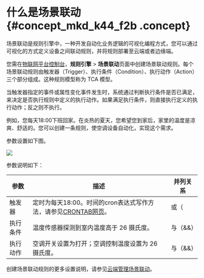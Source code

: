 # 什么是场景联动 {#concept_mkd_k44_f2b .concept}

场景联动是规则引擎中，一种开发自动化业务逻辑的可视化编程方式，您可以通过可视化的方式定义设备之间联动规则，并将规则部署至云端或者边缘端。

您需在[物联网平台控制台](https://iot.console.aliyun.com/)，**规则引擎** \> **场景联动**页面中创建场景联动规则。每个场景联动规则由触发器（Trigger）、执行条件（Condition）、执行动作（Action）三个部分组成。这种规则模型称为 TCA 模型。

当触发器指定的事件或属性变化事件发生时，系统通过判断执行条件是否已满足，来决定是否执行规则中定义的执行动作。如果满足执行条件，则直接执行定义的执行动作；反之则不执行。

例如，您每天18:00下班回家。在炎热的夏天，您希望您到家后，家里的温度是凉爽、舒适的。您可以创建一条规则，使空调设备自动化，实现这个需求。

参数设置如下图。

![](http://static-aliyun-doc.oss-cn-hangzhou.aliyuncs.com/assets/img/15098/15603278266486_zh-CN.png)

参数说明如下：

|参数|描述|并列关系|
|--|--|----|
|触发器|定时为每天18:00。时间的cron表达式写作方法，请参见[CRONTAB网页](http://crontab.org/)。|或（||）|
|执行条件|温度传感器探测到室内温度高于 26 摄氏度。|与（&&）|
|执行动作|空调开关设置为打开；空调控制温度设置为 26 摄氏度。|与（&&）|

创建场景联动规则的更多设置说明，请参见[云端管理场景联动](cn.zh-CN/用户指南/场景联动/云端场景联动.md#)。

